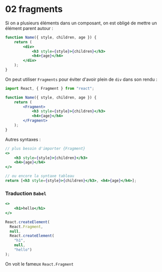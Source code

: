 # 02 fragments

Si on a plusieurs éléments dans un composant, on est obligé de mettre un élément parent autour :

```jsx
function Name({ style, children, age }) {
    return (
        <div>
            <h3 style={style}>{children}</h3>
            <h4>{age}</h4>
        </div>
    );
}
```

On peut utiliser `Fragments` pour éviter d'avoir plein de `div` dans son rendu :

```jsx
import React, { Fragment } from "react";

function Name({ style, children, age }) {
    return (
        <Fragment>
            <h3 style={style}>{children}</h3>
            <h4>{age}</h4>
        </Fragment>
    );
}
```

Autres syntaxes :

```jsx
// plus besoin d'importer {Fragment}
<>
	<h3 style={style}>{children}</h3>
	<h4>{age}</h4>
</>

// ou encore la syntaxe tableau
return [<h3 style={style}>{children}</h3>, <h4>{age}</h4>];
```

### Traduction `Babel`

```jsx
<>
	<h1>hello</h1> 
</>
```

```js
React.createElement(
  React.Fragment, 
  null, 
  React.createElement(
    "h1", 
    null, 
    "hello")
);
```

On voit le fameux `React.Fragment`

